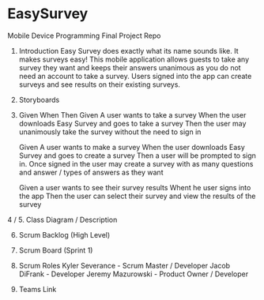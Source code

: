 # EasySurvey
Mobile Device Programming Final Project Repo

1. Introduction
    Easy Survey does exactly what its name sounds like. It makes surveys easy! This mobile application allows guests to take any survey they want and keeps their answers unanimous as you do not need an account to take a survey. Users signed into the app can create surveys and see results on their existing surveys. 
    
2. Storyboards




3. Given When Then
      Given A user wants to take a survey
      When the user downloads Easy Survey and goes to take a survey
      Then the user may unanimously take the survey without the need to sign in 
      
      Given A user wants to make a survey
      When the user downloads Easy Survey and goes to create a survey
      Then a user will be prompted to sign in. Once signed in the user may create a survey with as many questions and answer / types of answers as they want
      
      Given a user wants to see their survey results
      Whent he user signs into the app
      Then the user can select their survey and view the results of the survey
      
4 / 5. Class Diagram / Description


6. Scrum Backlog (High Level)


7. Scrum Board (Sprint 1)


8. Scrum Roles
Kyler Severance - Scrum Master / Developer
Jacob DiFrank - Developer
Jeremy Mazurowski - Product Owner / Developer

9. Teams Link


